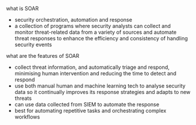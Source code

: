 what is SOAR
- security orchestration, automation and response
- a collection of programs where security analysts can collect and monitor threat-related data from a variety of sources and automate threat responses to enhance the efficiency and consistency of handling security events

what are the features of SOAR
- collect threat information, and automatically triage and respond, minimising human intervention and reducing the time to detect and respond
- use both manual human and machine learning tech to analyse security data so it continually improves its response strategies and adapts to new threats 
- can use data collected from SIEM to automate the response 
- best for automating repetitive tasks and orchestrating complex workflows